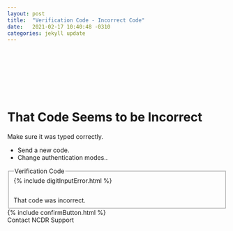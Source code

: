 ```yaml
---
layout: post
title:  "Verification Code - Incorrect Code"
date:   2021-02-17 10:40:48 -0310
categories: jekyll update
---
```

<div class="bg_acc flex justify_center texture_dust m-b_5">
<div class="b_n3 bg_alert br_3 br_circle br_solid br_white-9 flex_none m-b_n5 m-t_5 m-x_auto p_3 shadow_overlap-light c_white " style="width:100px;height:100px;align-content: center; justify-content: center; display: grid;">
    <span class="c_white  font_5">
            <i class="fas fa-times"></i>
            </span>  
</div>
</div>
<div class="m_auto max-w_30 p-y_5">
<div class="reading-typography">
<h1>That Code Seems to be Incorrect</h1>
<p class="font_1">Make sure it was typed correctly.</p>
<ul class="ul_none"><li><a class="link c_primary-n1">Send a new code.</a></li><li><a class="link c_primary-n1"><a class="link c_primary-n1">Change authentication modes.</a>.</a></li>
</ul>
</div>
<fieldset class="question font_ui br_none">
    <legend
            class="label-holder flex font-size_up font_medium p-y_2">
        <!----> <span class="flex_shrink">Verification Code
        </span>
    </legend>
    <div class="flex flex_row justify_center">
    {% include digitInputError.html %}
    </div>
     <div  class="message-holder font-size_down  c_alert-n1 clear_both">
     <div class="p_2 font_bold inline-flex "><div class="flex justify_center flex_none font-size_down m-r_3 texture_dust c_white bg_alert-n2 " style="width: 2em; height: 2em;"><i class="fas text_center flex_auto self_center lh_0 fa-times"></i></div> <div class="flex flex_column justify_center"><div>That code was incorrect. </div></div></div></div>
    </fieldset>
{% include confirmButton.html %}

</div>
<div class="br-t_1 br_solid br_black-3 bg_black-1 text_center p_3 m-t_auto shadow_n2"><a class="link c_primary-n1">Contact NCDR Support</a></div>